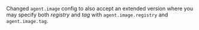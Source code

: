 Changed `agent.image` config to also accept an extended version where you may specify both _registry_ and _tag_ with `agent.image.registry` and `agent.image.tag`.
